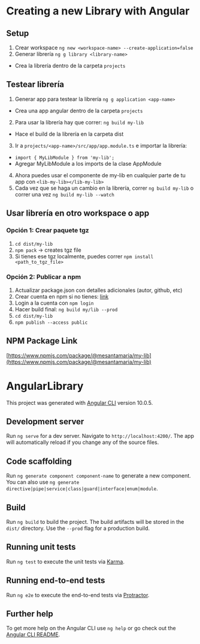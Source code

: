# Creating a new Library with Angular

## Setup

1. Crear workspace `ng new <workspace-name> --create-application=false`
2. Generar librería `ng g library <library-name>`
  * Crea la librería dentro de la carpeta `projects`

## Testear librería
1. Generar app para testear la librería `ng g application <app-name>`
  * Crea una app angular dentro de la carpeta `projects`
2. Para usar la librería hay que correr: `ng build my-lib`
  * Hace el build de la librería en la carpeta dist
3. Ir a `projects/<app-name>/src/app/app.module.ts` e importar la librería:
  * `import { MyLibModule } from 'my-lib';`
  * Agregar MyLibModule a los imports de la clase AppModule
4. Ahora puedes usar el componente de my-lib en cualquier parte de tu app con `<lib-my-lib></lib-my-lib>`
5. Cada vez que se haga un cambio en la librería, correr `ng build my-lib` o correr una vez `ng build my-lib --watch`

## Usar librería en otro workspace o app
### Opción 1: Crear paquete tgz
1. `cd dist/my-lib`
2. `npm pack` -> creates tgz file
3. Si tienes ese tgz localmente, puedes correr `npm install <path_to_tgz_file>`

### Opción 2: Publicar a npm
1. Actualizar package.json con detalles adicionales (autor, github, etc)
2. Crear cuenta en npm si no tienes:  [link](https://www.npmjs.com/signup)
3. Login a la cuenta con `npm login`
4. Hacer build final: `ng build my/lib --prod`
5. `cd dist/my-lib`
6. `npm publish --access public`


## NPM Package Link
[https://www.npmjs.com/package/@mesantamaria/my-lib](https://www.npmjs.com/package/@mesantamaria/my-lib)

# AngularLibrary

This project was generated with [Angular CLI](https://github.com/angular/angular-cli) version 10.0.5.

## Development server

Run `ng serve` for a dev server. Navigate to `http://localhost:4200/`. The app will automatically reload if you change any of the source files.

## Code scaffolding

Run `ng generate component component-name` to generate a new component. You can also use `ng generate directive|pipe|service|class|guard|interface|enum|module`.

## Build

Run `ng build` to build the project. The build artifacts will be stored in the `dist/` directory. Use the `--prod` flag for a production build.

## Running unit tests

Run `ng test` to execute the unit tests via [Karma](https://karma-runner.github.io).

## Running end-to-end tests

Run `ng e2e` to execute the end-to-end tests via [Protractor](http://www.protractortest.org/).

## Further help

To get more help on the Angular CLI use `ng help` or go check out the [Angular CLI README](https://github.com/angular/angular-cli/blob/master/README.md).
